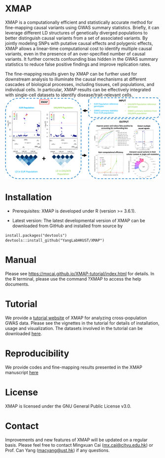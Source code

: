 # XMAP
XMAP is a computationally efficient and statistically accurate method for fine-mapping causal variants using GWAS summary statistics. Briefly, it can leverage different LD structures of genetically diverged populations to better distinguish causal variants from a set of associated variants. By jointly modeling SNPs with putative causal effects and polygenic effects, XMAP allows a linear-time computational cost to identify multiple causal variants, even in the presence of an over-specified number of causal variants. It further corrects confounding bias hidden in the GWAS summary statistics to reduce false positive findings and improve replication rates.

The fine-mapping results given by XMAP can be further used for downstream analysis to illuminate the causal mechanisms at different cascades of biological processes, including tissues, cell populations, and individual cells. In particular, XMAP results can be effectively integrated with single-cell datasets to identify disease/trait-relevant cells.
![XMAP_overview](https://github.com/YangLabHKUST/XMAP/blob/main/results/flowchart.png)

# Installation

* Prerequisites: XMAP is developed under R (version >= 3.6.1).

* Latest version: The latest developmental version of XMAP can be downloaded from GitHub and installed from source by 
```
install.packages("devtools")
devtools::install_github("YangLabHKUST/XMAP")
```

# Manual
Please see https://mxcai.github.io/XMAP-tutorial/index.html for details. In the R terminal, please use the command ?XMAP to access the help documents.

# Tutorial
We provide a [tutorial website](https://mxcai.github.io/XMAP-tutorial/index.html) of XMAP for analyzing cross-population GWAS data. Please see the vignettes in the tutorial for details of installation, usage and visualization. The datasets involved in the tutorial can be downloaded [here](https://hkustconnect-my.sharepoint.com/:f:/g/personal/mcaiad_connect_ust_hk/EhJHXBkK_DNBjLFbIPjMeaoBFlmFwlz0F_uXXU0kvIrVGg?e=sTEh8O).

# Reproducibility
We provide codes and fine-mapping results presented in the XMAP manuscript [here](https://github.com/YangLabHKUST/XMAP/tree/main/results)


# License
XMAP is licensed under the GNU General Public License v3.0.


# Contact
Improvements and new features of XMAP will be updated on a regular basis. Please feel free to contact Mingxuan Cai (mx.cai@cityu.edu.hk) or Prof. Can Yang (macyang@ust.hk) if any questions. 
